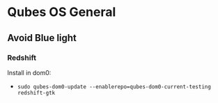# Qubes OS General

## Avoid Blue light

### Redshift

Install in dom0:
* `sudo qubes-dom0-update --enablerepo=qubes-dom0-current-testing redshift-gtk`
